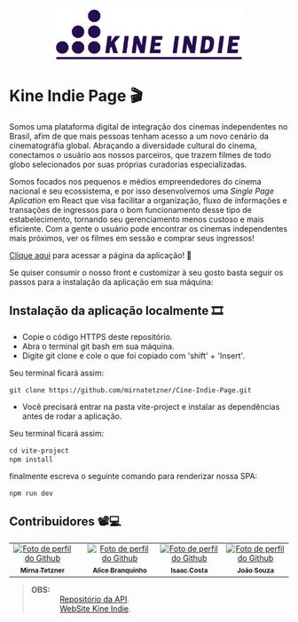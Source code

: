 <div align='center'>
 <img src='vite-project/src/img/kineindie.png' width='340px'>
 </div>

# Kine Indie Page 🎬

Somos uma plataforma digital de integração dos cinemas independentes no Brasil, afim de que mais pessoas tenham acesso a um novo cenário da cinematográfia global. Abraçando a diversidade cultural do cinema, conectamos o usuário aos nossos parceiros, que trazem filmes de todo globo selecionados por suas próprias curadorias especializadas. 

Somos focados nos pequenos e médios empreendedores do cinema nacional e seu ecossistema, e por isso desenvolvemos uma *Single Page Aplication* em React que visa facilitar a organização, fluxo de informações e transações de ingressos para o bom funcionamento desse tipo de estabelecimento, tornando seu gerenciamento menos custoso e mais eficiente. Com a gente o usuário pode encontrar os cinemas independentes mais próximos, ver os filmes em sessão e comprar seus ingressos!


[Clique aqui](https://...) para acessar a página da aplicação! 📸

Se quiser consumir o nosso front e customizar à seu gosto basta seguir os passos para a instalação da aplicação em sua máquina:

## Instalação da aplicação localmente 🎞️

- Copie o código HTTPS deste repositório.
- Abra o terminal git bash em sua máquina.
- Digite git clone e cole o que foi copiado com 'shift' + 'Insert'. 

Seu terminal ficará assim:


```
git clone https://github.com/mirnatetzner/Cine-Indie-Page.git
```

- Você precisará entrar na pasta vite-project e instalar as dependências antes de rodar a aplicação.

Seu terminal ficará assim:

```
cd vite-project
npm install
```

finalmente escreva o seguinte comando para renderizar nossa SPA:

```
npm run dev
```

## Contribuidores 📽️💻

  <table>
    <tr align='center'>    
      <td align="center">
          <a href="https://github.com/mirnatetzner">
            <img src='https://avatars.githubusercontent.com/u/85193127?v=4' width="170px;" alt="Foto de perfil do Github"/><br>
            <sub>
              <b>Mirna Tetzner</b>
            </sub>
          </a>
        </td>
      <td align="center">
          <td align="center">
          <a href="https://github.com/alicebranq">
            <img src='https://avatars.githubusercontent.com/u/102565368?v=4' width="170px;" alt="Foto de perfil do Github"/><br>
            <sub>
              <b>Alice Branquinho</b>
            </sub>
          </a>
        </td>
      <td align="center">
          <a href="https://github.com/systemilc">
            <img src='https://avatars.githubusercontent.com/u/34551203?v=4' width="170px;" alt="Foto de perfil do Github"/><br>
            <sub>
              <b>Isaac Costa</b>
            </sub>
          </a>
      </td>
      <td align="center">
        <a href="https://github.com/joaofmds">
          <img src='https://avatars.githubusercontent.com/u/95502785?v=4' width="170px;" alt="Foto de perfil do Github"/><br>
            <sub>
              <b>João Souza</b>
            </sub>
          </a>
      </td>
    </tr>
   </table>
   
>**OBS:**<br>
&nbsp;&nbsp;&nbsp;&nbsp;&nbsp;&nbsp;&nbsp;&nbsp;&nbsp;&nbsp;&nbsp;&nbsp; [Repositório da API](https://github.com/mirnatetzner/CineIndie-API).<br>
&nbsp;&nbsp;&nbsp;&nbsp;&nbsp;&nbsp;&nbsp;&nbsp;&nbsp;&nbsp;&nbsp;&nbsp; [WebSite Kine Indie](https://...).
